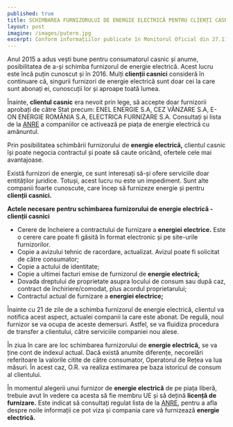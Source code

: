 ```yaml
---
published: true
title: SCHIMBAREA FURNIZORULUI DE ENERGIE ELECTRICĂ PENTRU CLIENȚI CASNICI
layout: post
imagine: /images/putere.jpg
excerpt: Conform informațiilor publicate în Monitorul Oficial din 27.11.2014. Acest lucru este încă puțin cunoscut și în 2016.
---
```



Anul 2015 a adus vești bune pentru consumatorul casnic și anume, posibilitatea de a-și schimba furnizorul de energie electrică. Acest lucru este încă puțin cunoscut și în 2016. Mulți **clienții casnici** consideră în continuare că, singurii furnizori de energie electrică sunt doar cei la care sunt abonați ei, cunoscuții lor și aproape toată lumea.

Înainte, **clientul casnic** era nevoit prin lege, să accepte doar furnizorii aprobați de către Stat precum: ENEL ENERGIE S.A, CEZ VÂNZARE S.A, E-ON ENERGIE ROMÂNIA S.A, ELECTRICA FURNIZARE S.A. Consultați și  lista de la [ANRE](http://www.anre.ro/ro/info-consumatori/operatori-economici/energie-electrica1391006213/furnizare-catre-consumatori1391006442) a companiilor ce activează pe piața de energie electrică cu amănuntul.

Prin posibilitatea schimbării furnizorului de **energie electrică,** clientul casnic își poate negocia contractul și poate să caute oricând, ofertele cele mai avantajoase.

Există furnizori de energie, ce sunt interesați să-și ofere serviciile doar entităților juridice. Totuși, acest lucru nu este un impediment. Sunt alte companii foarte cunoscute, care încep să furnizeze energie și pentru **clienții casnici.**


**Actele necesare pentru schimbarea furnizorului de energie electrică - clienții casnici**

- Cerere de încheiere a contractului de furnizare a **energiei electrice.** Este o cerere care poate fi găsită în format electronic și pe site-urile furnizorilor.
- Copie a avizului tehnic de racordare, actualizat. Avizul poate fi solicitat de către consumator;
- Copie a actului de identitate;
- Copie a ultimei facturi emise de furnizorul de **energie electrică;**
- Dovada dreptului de proprietate asupra locului de consum sau după caz, contract de închiriere/comodat, plus acordul proprietarului;
- Contractul actual de furnizare a **energiei electrice;**

Înainte cu 21 de zile de a schimba furnizorul de energie electrică, clientul va notifica acest aspect, actualei companii la care este abonat. De regulă, noul furnizor se va ocupa de aceste demersuri. Astfel, se va fluidiza procedura de transfer a clientului, către serviciile companiei nou alese.

În ziua în care are loc schimbarea furnizorului de **energie electrică,** se va ține cont de indexul actual. Dacă există anumite diferențe, necorelări referitoare la valorile citite de către consumator, Operatorul de Rețea va lua măsuri. În acest caz, O.R. va realiza estimarea pe baza istoricul de consum al clientului.

În momentul alegerii unui furnizor de **energie electrică** de pe piața liberă, trebuie avut în vedere ca acesta să fie membru UE și să dețină **licență de furnizare.**
Este indicat să consultați regulat lista de la [ANRE](http://www.anre.ro/ro/info-consumatori/operatori-economici/energie-electrica1391006213/furnizare-catre-consumatori1391006442), pentru a afla despre noile informații ce pot viza și compania care vă furnizează **energie electrică.**
